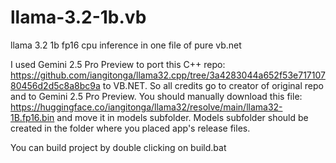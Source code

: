 # llama-3.2-1b.vb
llama 3.2 1b fp16 cpu inference in one file of pure vb.net

I used Gemini 2.5 Pro Preview to port this C++ repo: https://github.com/iangitonga/llama32.cpp/tree/3a4283044a652f53e71710780456d2d5c8a8bc9a to VB.NET. So all credits go to creator of original repo and to Gemini 2.5 Pro Preview.
You should manually download this file: https://huggingface.co/iangitonga/llama32/resolve/main/llama32-1B.fp16.bin and move it in models subfolder. Models subfolder should be created in the folder where you placed app's release files.

You can build project by double clicking on build.bat
